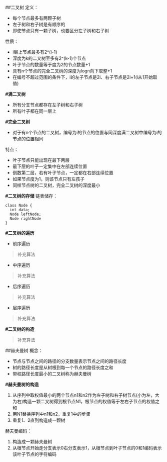 ##二叉树
定义： 

* 每个节点最多有两颗子树
* 左子树和右子树是有顺序的
* 即使节点只有一颗子树，也要区分左子树和右子树

性质：  

* i层上节点最多有2^(i-1)
* 深度为k的二叉树至多有2^(k-1)个节点
* 叶子节点的数量等于度为2的节点数量+1
* 具有n个节点的完全二叉树的深度为logn向下取整+1
* 在编号不超过范围的条件下，i的左子节点是2i、右子节点是2i+1(i从1开始取值)

**#满二叉树**  
* 所有分支节点都存在左子树和右子树
* 所有叶子都在同一层上

**#完全二叉树**  
* 对于有n个节点的二叉树，编号为i的节点的位置与同深度满二叉树中编号为i的节点的位置相同

特点：  

* 叶子节点只能出现在最下两层
* 最下层的叶子一定集中在左部连续位置
* 倒数第二层，若有叶子节点，一定都在右部连续位置
* 如果节点度为1，则该节点只有左孩子
* 同样节点树的二叉树，完全二叉树的深度最小

**#二叉树的存储**
链表储存：   
```
class Node {
  int data;
  Node leftNode;
  Node rightNode
}
```

**#二叉树的遍历**  
* 前序遍历
> 补充算法

* 中序遍历
> 补充算法

* 后序遍历
> 补充算法

* 层序遍历
> 补充算法

**#二叉树的构造**  
> 补充算法

##赫夫曼树
概念：  
* 节点与节点之间的路径的分支数量表示节点之间的路径长度
* 树的路径长度是从树根到每一个节点的路径长度之和
* 带权路径长度最小的二叉树称为赫夫曼树

**#赫夫曼树的构造**  
1. 从序列中取权值最小的两个节点n1和n2作为左子树和右子树节点(小为左，大为右)构造一颗二叉树得到根节点N1，根节点的权值等于左右子节点的权值之和
2. 用N1替换序列中n1和n2，重复1中的步骤
3. 重复1、2直到构造成一颗树

赫夫曼编码：  
1. 构造成一颗赫夫曼树
2. 从根节点开始走分支表示0右分支表示1，从根节点到叶子节点的0和1编码表示该叶子节点的字符编码


